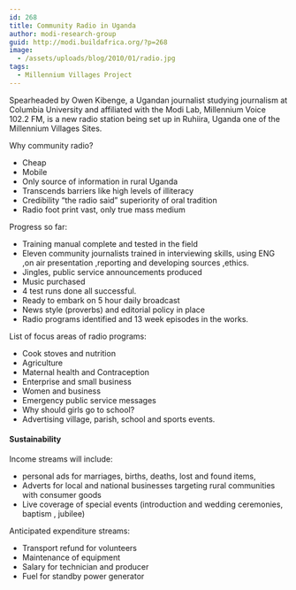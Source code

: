 ```yaml
---
id: 268
title: Community Radio in Uganda
author: modi-research-group
guid: http://modi.buildafrica.org/?p=268
image:
  - /assets/uploads/blog/2010/01/radio.jpg
tags:
  - Millennium Villages Project
---
```

Spearheaded by Owen Kibenge, a Ugandan journalist studying journalism at Columbia University and affiliated with the Modi Lab, Millennium Voice 102.2 FM, is a new radio station being set up in Ruhiira, Uganda one of the Millennium Villages Sites. 

Why community radio? 

  * Cheap
  * Mobile
  * Only source of information in rural Uganda
  * Transcends barriers like high levels of illiteracy
  * Credibility “the radio said” superiority of oral tradition
  * Radio foot print vast, only true mass medium

Progress so far: 

  * Training manual complete and tested in the field
  * Eleven community journalists trained in interviewing skills, using ENG ,on air presentation ,reporting and developing sources ,ethics.
  * Jingles, public service announcements produced
  * Music purchased
  * 4 test runs done all successful.
  * Ready to embark on 5 hour daily broadcast
  * News style (proverbs) and editorial policy in place
  * Radio programs identified and 13 week episodes in the works.

List of focus areas of radio programs: 

  * Cook stoves and nutrition
  * Agriculture
  * Maternal health and Contraception
  * Enterprise and small business
  * Women and business
  * Emergency public service messages
  * Why should girls go to school?
  * Advertising village, parish, school and sports events.

#### Sustainability

Income streams will include: 

  * personal ads for marriages, births, deaths, lost and found items,
  * Adverts for local and national businesses targeting rural communities with consumer goods
  * Live coverage of special events (introduction and wedding ceremonies, baptism , jubilee)

Anticipated expenditure streams: 

  * Transport refund for volunteers
  * Maintenance of equipment
  * Salary for technician and producer
  * Fuel for standby power generator
